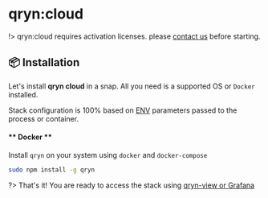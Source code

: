 # qryn:cloud 

!> qryn:cloud requires activation licenses. please [contact us](mailto:info@qxip.net) before starting.
## 📦 Installation

Let's install **qryn cloud** in a snap. All you need is a supported OS or `Docker` installed.

Stack configuration is 100% based on [ENV](env.md) parameters passed to the process or container.

<!-- tabs:start -->

#### ** Docker **

Install `qryn` on your system using `docker` and `docker-compose`
```bash
sudo npm install -g qryn
```


?> That's it! You are ready to access the stack using [qryn-view or Grafana](getting-started.md)

<!-- tabs:end -->

